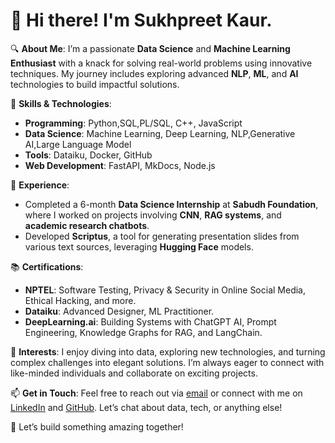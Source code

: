 # 👋 Hi there! I'm **Sukhpreet Kaur**.

🔍 **About Me**:
I’m a passionate **Data Science** and **Machine Learning Enthusiast** with a knack for solving real-world problems using innovative techniques. My journey includes exploring advanced **NLP**, **ML**, and **AI** technologies to build impactful solutions.

🔧 **Skills & Technologies**:
- **Programming**: Python,SQL,PL/SQL, C++, JavaScript
- **Data Science**: Machine Learning, Deep Learning, NLP,Generative AI,Large Language Model
- **Tools**: Dataiku, Docker, GitHub
- **Web Development**: FastAPI, MkDocs, Node.js

💼 **Experience**:
- Completed a 6-month **Data Science Internship** at **Sabudh Foundation**, where I worked on projects involving **CNN**, **RAG systems**, and **academic research chatbots**.
- Developed **Scriptus**, a tool for generating presentation slides from various text sources, leveraging **Hugging Face** models.

📚 **Certifications**:
- **NPTEL**: Software Testing, Privacy & Security in Online Social Media, Ethical Hacking, and more.
- **Dataiku**: Advanced Designer, ML Practitioner.
- **DeepLearning.ai**: Building Systems with ChatGPT AI, Prompt Engineering, Knowledge Graphs for RAG, and LangChain.

🌟 **Interests**:
I enjoy diving into data, exploring new technologies, and turning complex challenges into elegant solutions. I’m always eager to connect with like-minded individuals and collaborate on exciting projects.

📫 **Get in Touch**:
Feel free to reach out via [email](mailto:kaurcs2001@gmail.com) or connect with me on [LinkedIn]([#](https://www.linkedin.com/in/sukhpreet-kaur-a0b6bb282/)) and [GitHub]([#](https://github.com/Sukhpreet2001)). Let’s chat about data, tech, or anything else!

🚀 Let’s build something amazing together!
